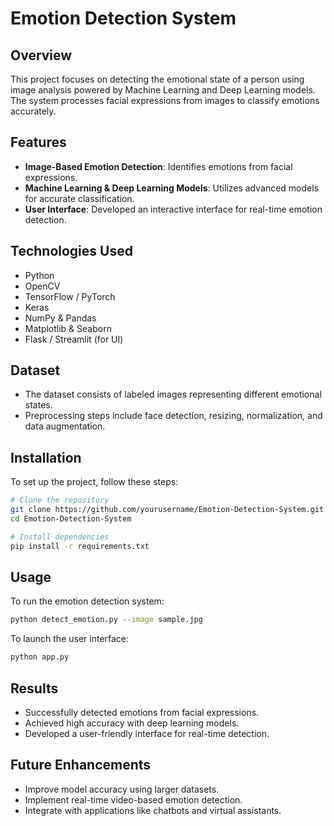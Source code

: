 
# Emotion Detection System

## Overview
This project focuses on detecting the emotional state of a person using image analysis powered by Machine Learning and Deep Learning models. The system processes facial expressions from images to classify emotions accurately.

## Features
- **Image-Based Emotion Detection**: Identifies emotions from facial expressions.
- **Machine Learning & Deep Learning Models**: Utilizes advanced models for accurate classification.
- **User Interface**: Developed an interactive interface for real-time emotion detection.

## Technologies Used
- Python
- OpenCV
- TensorFlow / PyTorch
- Keras
- NumPy & Pandas
- Matplotlib & Seaborn
- Flask / Streamlit (for UI)

## Dataset
- The dataset consists of labeled images representing different emotional states.
- Preprocessing steps include face detection, resizing, normalization, and data augmentation.

## Installation
To set up the project, follow these steps:

```bash
# Clone the repository
git clone https://github.com/yourusername/Emotion-Detection-System.git
cd Emotion-Detection-System

# Install dependencies
pip install -r requirements.txt
```

## Usage
To run the emotion detection system:

```bash
python detect_emotion.py --image sample.jpg
```

To launch the user interface:

```bash
python app.py
```

## Results
- Successfully detected emotions from facial expressions.
- Achieved high accuracy with deep learning models.
- Developed a user-friendly interface for real-time detection.

## Future Enhancements
- Improve model accuracy using larger datasets.
- Implement real-time video-based emotion detection.
- Integrate with applications like chatbots and virtual assistants.

